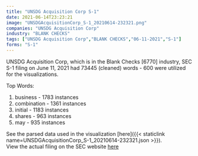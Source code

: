 ```yaml
---
title: "UNSDG Acquisition Corp S-1"
date: 2021-06-14T23:23:21
image: "UNSDGAcquisitionCorp_S-1_20210614-232321.png"
companies: "UNSDG Acquisition Corp"
industry: "BLANK CHECKS"
tags: ["UNSDG Acquisition Corp","BLANK CHECKS","06-11-2021","S-1"]
forms: "S-1"
---
```

UNSDG Acquisition Corp, which is in the Blank Checks [6770] industry, SEC S-1 filing on June 11, 2021 had 73445 (cleaned) words - 600 were utilized for the visualizations.

Top Words:
1. business - 1783 instances
2. combination - 1361 instances
3. initial - 1183 instances
4. shares - 963 instances
5. may - 935 instances


See the parsed data used in the visualization [here]({{< staticlink name=UNSDGAcquisitionCorp_S-1_20210614-232321.json >}}).  
View the actual filing on the SEC website [here](https://www.sec.gov/Archives/edgar/data/1853267/0001493152-21-014163.txt)